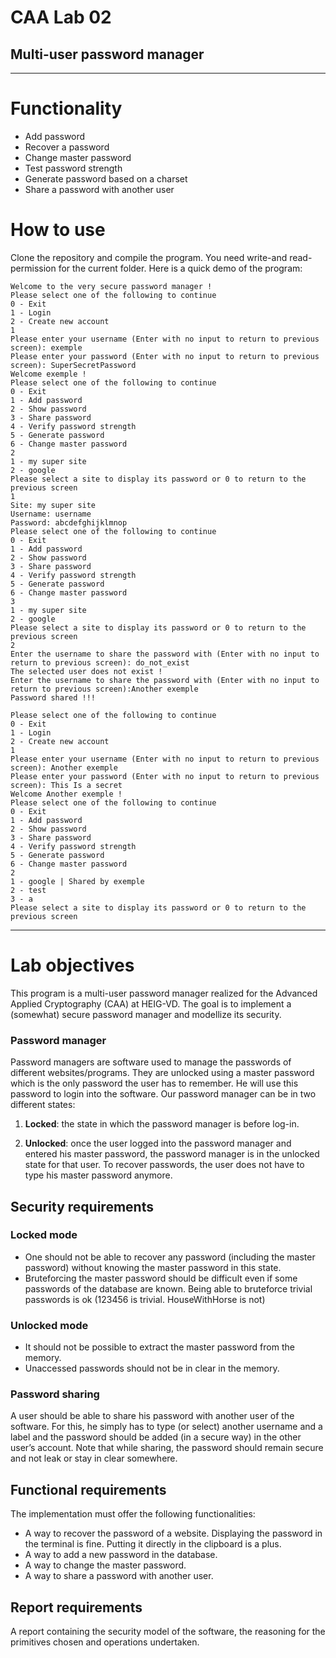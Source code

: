 # CAA Lab 02

## Multi-user password manager
___
# Functionality
- Add password
- Recover a password
- Change master password
- Test password strength
- Generate password based on a charset
- Share a password with another user

# How to use
Clone the repository and compile the program. You need write-and read-permission for the current folder.
Here is a quick demo of the program:
```
Welcome to the very secure password manager !
Please select one of the following to continue
0 - Exit
1 - Login
2 - Create new account
1
Please enter your username (Enter with no input to return to previous screen): exemple
Please enter your password (Enter with no input to return to previous screen): SuperSecretPassword
Welcome exemple !
Please select one of the following to continue
0 - Exit
1 - Add password
2 - Show password
3 - Share password
4 - Verify password strength
5 - Generate password
6 - Change master password
2
1 - my super site
2 - google
Please select a site to display its password or 0 to return to the previous screen
1
Site: my super site
Username: username
Password: abcdefghijklmnop
Please select one of the following to continue
0 - Exit
1 - Add password
2 - Show password
3 - Share password
4 - Verify password strength
5 - Generate password
6 - Change master password
3
1 - my super site
2 - google
Please select a site to display its password or 0 to return to the previous screen
2
Enter the username to share the password with (Enter with no input to return to previous screen): do_not_exist
The selected user does not exist !
Enter the username to share the password with (Enter with no input to return to previous screen):Another exemple
Password shared !!! 
```
```
Please select one of the following to continue
0 - Exit
1 - Login
2 - Create new account
1
Please enter your username (Enter with no input to return to previous screen): Another exemple
Please enter your password (Enter with no input to return to previous screen): This Is a secret
Welcome Another exemple !
Please select one of the following to continue
0 - Exit
1 - Add password
2 - Show password
3 - Share password
4 - Verify password strength
5 - Generate password
6 - Change master password
2
1 - google | Shared by exemple
2 - test
3 - a
Please select a site to display its password or 0 to return to the previous screen
```
___
# Lab objectives
This program is a multi-user password manager realized for the Advanced Applied Cryptography (CAA) at HEIG-VD.
The goal is to implement a (somewhat) secure password manager and modellize its security.

### Password manager
Password managers are software used to manage the passwords of different websites/programs. They
are unlocked using a master password which is the only password the user has to remember. He will
use this password to login into the software.
Our password manager can be in two different states:
1. **Locked**: the state in which the password manager is before log-in.


2. **Unlocked**: once the user logged into the password manager and entered his master password, the
   password manager is in the unlocked state for that user. To recover passwords, the user does not
   have to type his master password anymore.

## Security requirements
### Locked mode
- One should not be able to recover any password (including the master password) without knowing
  the master password in this state.
- Bruteforcing the master password should be difficult even if some passwords of the database are
  known. Being able to bruteforce trivial passwords is ok (123456 is trivial. HouseWithHorse is not)
### Unlocked mode
- It should not be possible to extract the master password from the memory.
- Unaccessed passwords should not be in clear in the memory.

### Password sharing
A user should be able to share his password with another user of the software. For this, he
simply has to type (or select) another username and a label and the password should be added (in a
secure way) in the other user’s account. Note that while sharing, the password should remain secure
and not leak or stay in clear somewhere.

## Functional requirements
The implementation must offer the following functionalities:
- A way to recover the password of a website. Displaying the password in the terminal is fine. Putting it directly in the clipboard is a plus.
- A way to add a new password in the database.
- A way to change the master password.
- A way to share a password with another user.

## Report requirements
A report containing the security model of the software, the reasoning for the primitives chosen and operations undertaken.